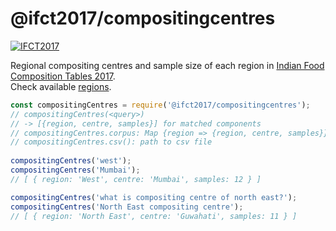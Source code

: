 # @ifct2017/compositingcentres

[![IFCT2017](http://ninindia.org/images/ifct_2017.png)](https://www.npmjs.com/package/ifct2017)

Regional compositing centres and sample size of each region in [Indian Food Composition Tables 2017].<br>
Check available [regions].

```javascript
const compositingCentres = require('@ifct2017/compositingcentres');
// compositingCentres(<query>)
// -> [{region, centre, samples}] for matched components
// compositingCentres.corpus: Map {region => {region, centre, samples}}
// compositingCentres.csv(): path to csv file
 
compositingCentres('west');
compositingCentres('Mumbai');
// [ { region: 'West', centre: 'Mumbai', samples: 12 } ]

compositingCentres('what is compositing centre of north east?');
compositingCentres('North East compositing centre');
// [ { region: 'North East', centre: 'Guwahati', samples: 11 } ]
```


[Indian Food Composition Tables 2017]: http://ifct2017.com/
[regions]: https://github.com/ifct2017/compositingcentres/blob/master/index.csv

